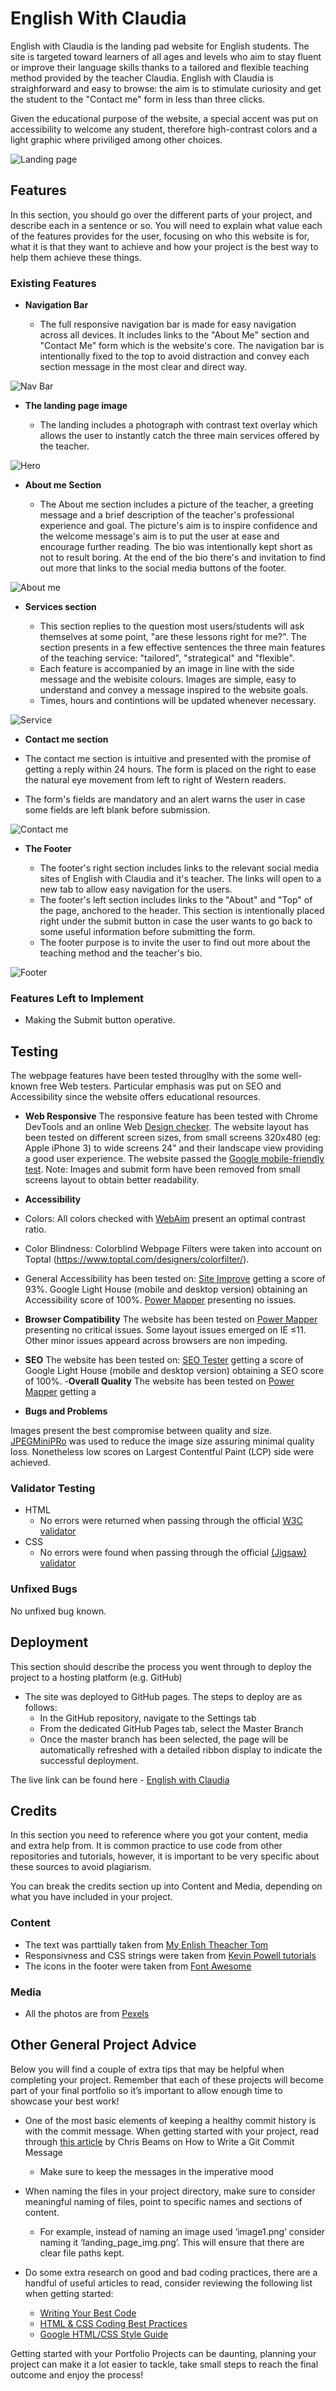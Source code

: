 # English With Claudia

English with Claudia is the landing pad website for English students. The site is targeted toward learners of all ages and levels who aim to stay fluent or improve their language skills thanks to a tailored and flexible teaching method provided by the teacher Claudia. English with Claudia is straighforward and easy to browse: the aim is to stimulate curiosity and get the student to the "Contact me" form in less than three clicks. 

Given the educational purpose of the website, a special accent was put on accessibility to welcome any student, therefore high-contrast colors and a light graphic where priviliged among other choices. 

![Landing page](https://github.com/cla-cif/english-with-claudia/blob/main/screenshot/landing-page.jpeg)

## Features 

In this section, you should go over the different parts of your project, and describe each in a sentence or so. You will need to explain what value each of the features provides for the user, focusing on who this website is for, what it is that they want to achieve and how your project is the best way to help them achieve these things.

### Existing Features

- __Navigation Bar__

  - The full responsive navigation bar is made for easy navigation across all devices. It includes links to the "About Me" section and "Contact Me" form which is the     website's core. The navigation bar is intentionally fixed to the top to avoid distraction and convey each section message in the most clear and direct way. 
 
![Nav Bar](https://github.com/cla-cif/english-with-claudia/blob/main/screenshot/nav.jpeg)

- __The landing page image__

  - The landing includes a photograph with contrast text overlay which allows the user to instantly catch the three main services offered by the teacher. 

![Hero](https://github.com/cla-cif/english-with-claudia/blob/main/screenshot/hero.jpeg)

- __About me Section__

  - The About me section includes a picture of the teacher, a greeting message and a brief description of the teacher's professional experience and goal. The picture's aim is  to inspire confidence and the welcome message's aim is to put the user at ease and encourage further reading. The bio was intentionally kept short as not to result boring. At the end of the bio there's and invitation to find out more that links to the social media buttons of the footer. 

![About me](https://github.com/cla-cif/english-with-claudia/blob/main/screenshot/aboutme.jpeg)

- __Services section__

  - This section replies to the question most users/students will ask themselves at some point, "are these lessons right for me?". The section presents in a few effective sentences the three main features of the teaching service: "tailored", "strategical" and "flexible". 
  - Each feature is accompanied by an image in line with the side message and the webisite colours. Images are simple, easy to understand and convey a message inspired to the website goals. 
  - Times, hours and contintions will be updated whenever necessary. 

![Service](https://github.com/cla-cif/english-with-claudia/blob/main/screenshot/services.jpeg)

- __Contact me section__ 

- The contact me section is intuitive and presented with the promise of getting a reply within 24 hours. The form is placed on the right to ease the natural eye movement from left to right of Western readers. 
- The form's fields are mandatory and an alert warns the user in case some fields are left blank before submission. 

![Contact me](https://github.com/cla-cif/english-with-claudia/blob/main/screenshot/form.jpeg)

- __The Footer__ 

  - The footer's right section includes links to the relevant social media sites of English with Claudia and it's teacher. The links will open to a new tab to allow easy navigation for the users. 
  - The footer's left section includes links to the "About" and "Top" of the page, anchored to the header. This section is intentionally placed right under the submit button in case the user wants to go back to some useful information before submitting the form. 
  - The footer purpose is to invite the user to find out more about the teaching method and the teacher's bio. 
  
![Footer](https://github.com/cla-cif/english-with-claudia/blob/main/screenshot/footer.jpeg)

### Features Left to Implement

- Making the Submit button operative. 

## Testing 

The webpage features have been tested througlhy with the some well-known free Web testers. Particular emphasis was put on SEO and Accessibility since the website offers educational resources. 

- __Web Responsive__
The responsive feature has been tested with Chrome DevTools and an online Web [Design checker](https://responsivedesignchecker.com/checker.php?url=https%3A%2F%2Fcla-cif.github.io%2Fenglish-with-claudia%2F&width=1400&height=700). 
The website layout has been tested on different screen sizes, from small screens 320x480 (eg: Apple iPhone 3) to wide screens 24" and their landscape view providing a good user experience. 
The website passed the [Google mobile-friendly test](https://search.google.com/test/mobile-friendly/result?id=a6mUE2LpdV19X1xP-L4ljA). 
Note: Images and submit form have been removed from small screens layout to obtain better readability. 

- __Accessibility__

- Colors: All colors checked with [WebAim](https://webaim.org/resources/contrastchecker/) present an optimal contrast ratio. 
- Color Blindness: Colorblind Webpage Filters were taken into account on Toptal (https://www.toptal.com/designers/colorfilter/).
- General Accessibility has been tested on:
[Site Improve](https://siteimprove.com/en/accessibility/result/?website=https://cla-cif.github.io/english-with-claudia/&email=claudia.cifaldi@gmail.com) getting a score of 93%. 
Google Light House (mobile and desktop version) obtaining an Accessibility score of 100%.
[Power Mapper](https://try.powermapper.com/demo/ViewScan/051f53b2-ea5c-42ba-a494-d581b173b4d0) presenting no issues. 

- __Browser Compatibility__
The website has been tested on [Power Mapper](https://www.powermapper.com/) presenting no critical issues. Some layout issues emerged on IE ≤11. Other minor issues appeard across browsers are non impeding. 

- __SEO__
The website has been tested on:
[SEO Tester](https://www.seotesteronline.com/) getting a score of 
Google Light House (mobile and desktop version) obtaining a SEO score of 100%.
-__Overall Quality__
The website has been tested on [Power Mapper](https://www.powermapper.com/) getting a 


- __Bugs and Problems__

Images present the best compromise between quality and size. [JPEGMiniPRo](https://www.jpegmini.com/creators) was used to reduce the image size assuring minimal quality loss. Nonetheless low scores on Largest Contentful Paint (LCP) side were achieved.


### Validator Testing 

- HTML
  - No errors were returned when passing through the official [W3C validator](https://validator.w3.org/nu/?doc=https%3A%2F%2Fcla-cif.github.io%2Fenglish-with-claudia%2F)
- CSS
  - No errors were found when passing through the official [(Jigsaw) validator](https://jigsaw.w3.org/css-validator/validator?uri=https%3A%2F%2Fcla-cif.github.io%2Fenglish-with-claudia%2F&profile=css3svg&usermedium=all&warning=1&vextwarning=&lang=en)

### Unfixed Bugs

No unfixed bug known. 

## Deployment

This section should describe the process you went through to deploy the project to a hosting platform (e.g. GitHub) 

- The site was deployed to GitHub pages. The steps to deploy are as follows: 
  - In the GitHub repository, navigate to the Settings tab 
  - From the dedicated GitHub Pages tab, select the Master Branch
  - Once the master branch has been selected, the page will be automatically refreshed with a detailed ribbon display to indicate the successful deployment. 

The live link can be found here - [English with Claudia](https://cla-cif.github.io/english-with-claudia/)


## Credits 

In this section you need to reference where you got your content, media and extra help from. It is common practice to use code from other repositories and tutorials, however, it is important to be very specific about these sources to avoid plagiarism. 

You can break the credits section up into Content and Media, depending on what you have included in your project. 

### Content 

- The text was parttially taken from [My Enlish Theacher Tom](https://www.myenglishteachertom.com/)
- Responsivness and CSS strings were taken from  [Kevin Powell tutorials](https://www.youtube.com/watch?v=bn-DQCifeQQ)
- The icons in the footer were taken from [Font Awesome](https://fontawesome.com/)

### Media

- All the photos are from [Pexels](https://www.pexels.com/)


## Other General Project Advice

Below you will find a couple of extra tips that may be helpful when completing your project. Remember that each of these projects will become part of your final portfolio so it’s important to allow enough time to showcase your best work! 

- One of the most basic elements of keeping a healthy commit history is with the commit message. When getting started with your project, read through [this article](https://chris.beams.io/posts/git-commit/) by Chris Beams on How to Write  a Git Commit Message 
  - Make sure to keep the messages in the imperative mood 

- When naming the files in your project directory, make sure to consider meaningful naming of files, point to specific names and sections of content.
  - For example, instead of naming an image used ‘image1.png’ consider naming it ‘landing_page_img.png’. This will ensure that there are clear file paths kept. 

- Do some extra research on good and bad coding practices, there are a handful of useful articles to read, consider reviewing the following list when getting started:
  - [Writing Your Best Code](https://learn.shayhowe.com/html-css/writing-your-best-code/)
  - [HTML & CSS Coding Best Practices](https://medium.com/@inceptiondj.info/html-css-coding-best-practice-fadb9870a00f)
  - [Google HTML/CSS Style Guide](https://google.github.io/styleguide/htmlcssguide.html#General)

Getting started with your Portfolio Projects can be daunting, planning your project can make it a lot easier to tackle, take small steps to reach the final outcome and enjoy the process! 

